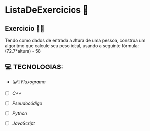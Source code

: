 # ListaDeExercicios 🚀

## Exercicio 👨‍💻

Tendo como dados de entrada a altura de uma pessoa, construa um algoritmo que calcule seu peso ideal, usando a seguinte fórmula: (72.7*altura) - 58

## 💻 TECNOLOGIAS:
- [✔️] _Fluxograma_
- [ ] _C++_
- [ ] _Pseudocódigo_
- [ ] _Python_
- [ ] _JavaScript_


